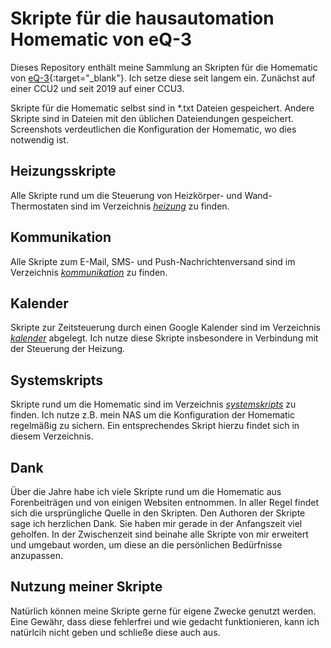 # Skripte für die hausautomation Homematic von eQ-3
Dieses Repository enthält meine Sammlung an Skripten für die Homematic von [eQ-3](https://www.eq-3.de){:target="_blank"}. Ich setze diese seit langem ein. Zunächst auf einer CCU2 und seit 2019 auf einer CCU3.

Skripte für die Homematic selbst sind in \*.txt Dateien gespeichert. Andere Skripte sind in Dateien mit den üblichen Dateiendungen gespeichert. Screenshots verdeutlichen die Konfiguration der Homematic, wo dies notwendig ist.

## Heizungsskripte
Alle Skripte rund um die Steuerung von Heizkörper- und Wand-Thermostaten sind im Verzeichnis *[heizung](heizung)* zu finden.

## Kommunikation
Alle Skripte zum E-Mail, SMS- und Push-Nachrichtenversand sind im Verzeichnis <a href="kommunikation">*kommunikation*</a> zu finden.
 
## Kalender
Skripte zur Zeitsteuerung durch einen Google Kalender sind im Verzeichnis <a href="kalender">*kalender*</a> abgelegt. Ich nutze diese Skripte insbesondere in Verbindung mit der Steuerung der Heizung.

## Systemskripts
Skripte rund um die Homematic sind im Verzeichnis <a href="systemskripts">*systemskripts*</a> zu finden. Ich nutze z.B. mein NAS um die Konfiguration der Homematic regelmäßig zu sichern. Ein entsprechendes Skript hierzu findet sich in diesem Verzeichnis.

## Dank
Über die Jahre habe ich viele Skripte rund um die Homematic aus Forenbeiträgen und von einigen Websiten entnommen. In aller Regel findet sich die ursprüngliche Quelle in den Skripten. Den Authoren der Skripte sage ich herzlichen Dank. Sie haben mir gerade in der Anfangszeit viel geholfen. In der Zwischenzeit sind beinahe alle Skripte von mir erweitert und umgebaut worden, um diese an die persönlichen Bedürfnisse anzupassen.

## Nutzung meiner Skripte
Natürlich können meine Skripte gerne für eigene Zwecke genutzt werden. Eine Gewähr, dass diese fehlerfrei und wie gedacht funktionieren, kann ich natürlcih nicht geben und schließe diese auch aus.
